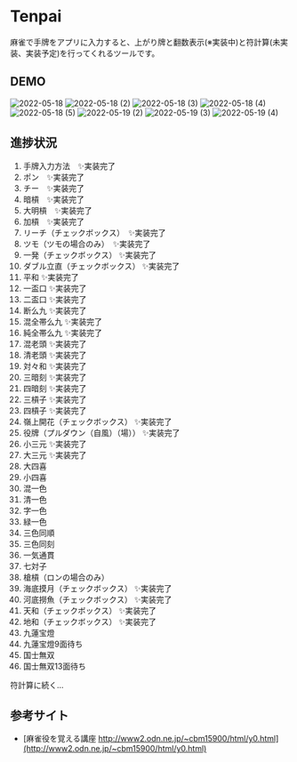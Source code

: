 ﻿
# Tenpai

麻雀で手牌をアプリに入力すると、上がり牌と翻数表示(※実装中)と符計算(未実装、実装予定)を行ってくれるツールです。

## DEMO

![2022-05-18](https://user-images.githubusercontent.com/7916855/169081796-a9f23b08-260f-44f8-b7a2-81204b32e1ab.png)
![2022-05-18 (2)](https://user-images.githubusercontent.com/7916855/169081694-faef92f3-630c-4235-ba20-eb6bb2c8a6d2.png)
![2022-05-18 (3)](https://user-images.githubusercontent.com/7916855/169081751-734b96d0-e4e2-4c28-94d9-0a7493c36b64.png)
![2022-05-18 (4)](https://user-images.githubusercontent.com/7916855/169081772-809440e0-ca1b-4d05-93d9-51afb3487f53.png)
![2022-05-18 (5)](https://user-images.githubusercontent.com/7916855/169081787-389928a9-a204-43ae-a3d1-cc7162215225.png)
![2022-05-19 (2)](https://user-images.githubusercontent.com/7916855/169081815-38ede3e0-a7a6-4c17-a311-60eb76319c8a.png)
![2022-05-19 (3)](https://user-images.githubusercontent.com/7916855/169081826-c51a72c6-10f4-4cfe-aeab-b7244d3b1e6f.png)
![2022-05-19 (4)](https://user-images.githubusercontent.com/7916855/169081837-477e363b-3bd7-4d51-b00f-09b784e29abe.png)

## 進捗状況

1. 手牌入力方法　✨実装完了
2. ポン　✨実装完了
3. チー　✨実装完了
4. 暗槓　✨実装完了
5. 大明槓　✨実装完了
6. 加槓　✨実装完了
7. リーチ（チェックボックス）　✨実装完了
8. ツモ（ツモの場合のみ）　✨実装完了
9. 一発（チェックボックス） ✨実装完了
10. ダブル立直（チェックボックス） ✨実装完了
11. 平和 ✨実装完了
12. 一盃口 ✨実装完了
13. 二盃口 ✨実装完了
14. 断么九 ✨実装完了
15. 混全帯么九 ✨実装完了
16. 純全帯么九 ✨実装完了
17. 混老頭 ✨実装完了
18. 清老頭 ✨実装完了
19. 対々和 ✨実装完了
20. 三暗刻 ✨実装完了
21. 四暗刻 ✨実装完了
22. 三槓子 ✨実装完了
23. 四槓子 ✨実装完了
24. 嶺上開花（チェックボックス） ✨実装完了
25. 役牌（プルダウン（自風）（場）） ✨実装完了
26. 小三元 ✨実装完了
27. 大三元 ✨実装完了
28. 大四喜
29. 小四喜
30. 混一色
31. 清一色
32. 字一色
33. 緑一色
34. 三色同順
35. 三色同刻
36. 一気通貫
37. 七対子
38. 槍槓（ロンの場合のみ）
39. 海底摸月（チェックボックス） ✨実装完了
40. 河底撈魚（チェックボックス） ✨実装完了
41. 天和（チェックボックス） ✨実装完了
42. 地和（チェックボックス） ✨実装完了
43. 九蓮宝燈
44. 九蓮宝燈9面待ち
44. 国士無双
46. 国士無双13面待ち

符計算に続く...

## 参考サイト

* [麻雀役を覚える講座 http://www2.odn.ne.jp/~cbm15900/html/y0.html](http://www2.odn.ne.jp/~cbm15900/html/y0.html)
